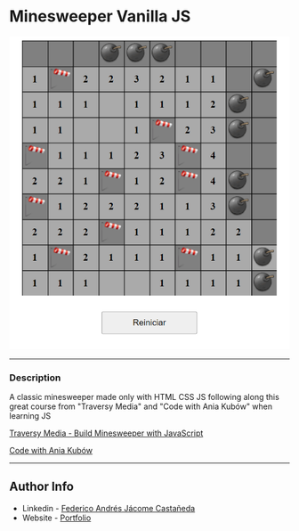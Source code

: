 # Minesweeper Vanilla JS

![Project Image](main_img.png)

---

### Description
A classic minesweeper made only with HTML CSS JS following along this great course from "Traversy Media" and "Code with Ania Kubów" when learning JS


[Traversy Media - Build Minesweeper with JavaScript](https://www.youtube.com/watch?v=W0No1JDc6vE&ab_channel=TraversyMedia)

[Code with Ania Kubów](https://www.youtube.com/c/AniaKub%C3%B3w)

---


## Author Info

- Linkedin - [Federico Andrés Jácome Castañeda](https://www.linkedin.com/in/federicojacome/)
- Website - [Portfolio](http://fedeandresdeveloper.online/)

